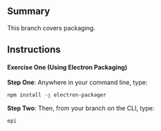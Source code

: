## Summary
This branch covers packaging.

## Instructions
#### Exercise One (Using Electron Packaging)
**Step One**: Anywhere in your command line, type:
```sh
npm install -g electron-packager
```
**Step Two**: Then, from your branch on the CLI, type:
```sh
epi
```
